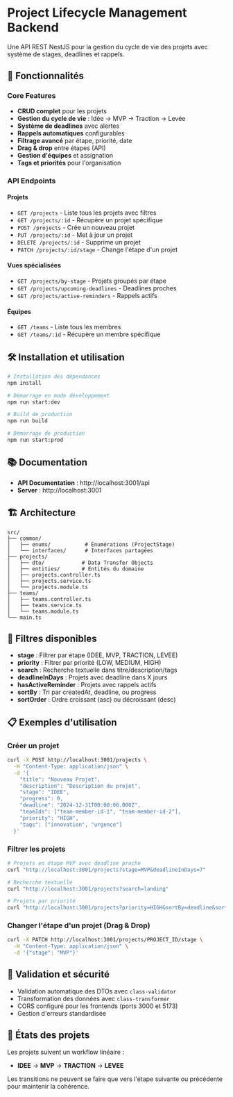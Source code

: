 # Project Lifecycle Management Backend

Une API REST NestJS pour la gestion du cycle de vie des projets avec système de stages, deadlines et rappels.

## 🚀 Fonctionnalités

### Core Features
- **CRUD complet** pour les projets
- **Gestion du cycle de vie** : Idée → MVP → Traction → Levée
- **Système de deadlines** avec alertes
- **Rappels automatiques** configurables
- **Filtrage avancé** par étape, priorité, date
- **Drag & drop** entre étapes (API)
- **Gestion d'équipes** et assignation
- **Tags et priorités** pour l'organisation

### API Endpoints

#### Projets
- `GET /projects` - Liste tous les projets avec filtres
- `GET /projects/:id` - Récupère un projet spécifique
- `POST /projects` - Crée un nouveau projet
- `PUT /projects/:id` - Met à jour un projet
- `DELETE /projects/:id` - Supprime un projet
- `PATCH /projects/:id/stage` - Change l'étape d'un projet

#### Vues spécialisées
- `GET /projects/by-stage` - Projets groupés par étape
- `GET /projects/upcoming-deadlines` - Deadlines proches
- `GET /projects/active-reminders` - Rappels actifs

#### Équipes
- `GET /teams` - Liste tous les membres
- `GET /teams/:id` - Récupère un membre spécifique

## 🛠️ Installation et utilisation

```bash
# Installation des dépendances
npm install

# Démarrage en mode développement
npm run start:dev

# Build de production
npm run build

# Démarrage de production
npm run start:prod
```

## 📚 Documentation

- **API Documentation** : http://localhost:3001/api
- **Server** : http://localhost:3001

## 🏗️ Architecture

```
src/
├── common/
│   ├── enums/           # Énumérations (ProjectStage)
│   └── interfaces/      # Interfaces partagées
├── projects/
│   ├── dto/            # Data Transfer Objects
│   ├── entities/       # Entités du domaine
│   ├── projects.controller.ts
│   ├── projects.service.ts
│   └── projects.module.ts
├── teams/
│   ├── teams.controller.ts
│   ├── teams.service.ts
│   └── teams.module.ts
└── main.ts
```

## 🔧 Filtres disponibles

- **stage** : Filtrer par étape (IDEE, MVP, TRACTION, LEVEE)
- **priority** : Filtrer par priorité (LOW, MEDIUM, HIGH)
- **search** : Recherche textuelle dans titre/description/tags
- **deadlineInDays** : Projets avec deadline dans X jours
- **hasActiveReminder** : Projets avec rappels actifs
- **sortBy** : Tri par createdAt, deadline, ou progress
- **sortOrder** : Ordre croissant (asc) ou décroissant (desc)

## 📋 Exemples d'utilisation

### Créer un projet
```bash
curl -X POST http://localhost:3001/projects \
  -H "Content-Type: application/json" \
  -d '{
    "title": "Nouveau Projet",
    "description": "Description du projet",
    "stage": "IDEE",
    "progress": 0,
    "deadline": "2024-12-31T00:00:00.000Z",
    "teamIds": ["team-member-id-1", "team-member-id-2"],
    "priority": "HIGH",
    "tags": ["innovation", "urgence"]
  }'
```

### Filtrer les projets
```bash
# Projets en étape MVP avec deadline proche
curl "http://localhost:3001/projects?stage=MVP&deadlineInDays=7"

# Recherche textuelle
curl "http://localhost:3001/projects?search=landing"

# Projets par priorité
curl "http://localhost:3001/projects?priority=HIGH&sortBy=deadline&sortOrder=asc"
```

### Changer l'étape d'un projet (Drag & Drop)
```bash
curl -X PATCH http://localhost:3001/projects/PROJECT_ID/stage \
  -H "Content-Type: application/json" \
  -d '{"stage": "MVP"}'
```

## 🔐 Validation et sécurité

- Validation automatique des DTOs avec `class-validator`
- Transformation des données avec `class-transformer`
- CORS configuré pour les frontends (ports 3000 et 5173)
- Gestion d'erreurs standardisée

## 🚦 États des projets

Les projets suivent un workflow linéaire :
- **IDEE** → **MVP** → **TRACTION** → **LEVEE**

Les transitions ne peuvent se faire que vers l'étape suivante ou précédente pour maintenir la cohérence.